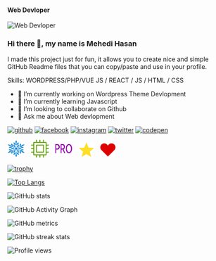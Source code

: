 #### Web Devloper
![Web Devloper](https://scontent.fdac145-1.fna.fbcdn.net/v/t39.30808-6/315214968_1847312372280026_8953835580353889841_n.png?stp=dst-png_p526x395&_nc_cat=103&ccb=1-7&_nc_sid=e3f864&_nc_eui2=AeHXvzLVhosxV5brxujBsukTiabmfMtkBJWJpuZ8y2QElUpQ1A48XTZZlbC_WLgmQmtfyqBGmlVP0BqaMvK7HlNu&_nc_ohc=PPOvJTZpyeMAX-j6wjz&_nc_ht=scontent.fdac145-1.fna&oh=00_AfC32dv49a82UsLMYZwnhE3ySK1A35w0VwYWMidUlHUT-Q&oe=638F3334)

### Hi there 👋, my name is Mehedi Hasan


I made this project just for fun, it allows you to create nice and simple GitHub Readme files that you can copy/paste and use in your profile.

Skills: WORDPRESS/PHP/VUE JS / REACT / JS / HTML / CSS

- 🔭 I’m currently working on Wordpress Theme Devlopment 
- 🌱 I’m currently learning Javascript 
- 👯 I’m looking to collaborate on Github 
- 💬 Ask me about Web devlopment 


[<img src='https://cdn.jsdelivr.net/npm/simple-icons@3.0.1/icons/github.svg' alt='github' height='40'>](https://github.com/devmehedi120)  [<img src='https://cdn.jsdelivr.net/npm/simple-icons@3.0.1/icons/facebook.svg' alt='facebook' height='40'>](https://www.facebook.com/mehedi420h)  [<img src='https://cdn.jsdelivr.net/npm/simple-icons@3.0.1/icons/instagram.svg' alt='instagram' height='40'>](https://www.instagram.com/mehedi860/)  [<img src='https://cdn.jsdelivr.net/npm/simple-icons@3.0.1/icons/twitter.svg' alt='twitter' height='40'>](https://twitter.com/@DevMehediHasan1)  [<img src='https://cdn.jsdelivr.net/npm/simple-icons@3.0.1/icons/codepen.svg' alt='codepen' height='40'>](https://codepen.io/@mehedi-hasan-akon)  

<a href='https://archiveprogram.github.com/'><img src='https://raw.githubusercontent.com/acervenky/animated-github-badges/master/assets/acbadge.gif' width='40' height='40'></a> <a href='https://docs.github.com/en/developers'><img src='https://raw.githubusercontent.com/acervenky/animated-github-badges/master/assets/devbadge.gif' width='40' height='40'></a> <a href='https://github.com/pricing'><img src='https://raw.githubusercontent.com/acervenky/animated-github-badges/master/assets/pro.gif' width='40' height='40'></a> <a href='https://stars.github.com/'><img src='https://raw.githubusercontent.com/acervenky/animated-github-badges/master/assets/starbadge.gif' width='35' height='35'></a> <a href='https://docs.github.com/en/github/supporting-the-open-source-community-with-github-sponsors'><img src='https://raw.githubusercontent.com/acervenky/animated-github-badges/master/assets/sponsorbadge.gif' width='35' height='35'></a> 

[![trophy](https://github-profile-trophy.vercel.app/?username=devmehedi120)](https://github.com/ryo-ma/github-profile-trophy)

[![Top Langs](https://github-readme-stats.vercel.app/api/top-langs/?username=devmehedi120)](https://github.com/anuraghazra/github-readme-stats)

![GitHub stats](https://github-readme-stats.vercel.app/api?username=devmehedi120&show_icons=true&count_private=true)  

![GitHub Activity Graph](https://activity-graph.herokuapp.com/graph?username=devmehedi120)  

![GitHub metrics](https://metrics.lecoq.io/devmehedi120)  

![GitHub streak stats](https://streak-stats.demolab.com/?user=devmehedi120)  

![Profile views](https://gpvc.arturio.dev/devmehedi120)  
